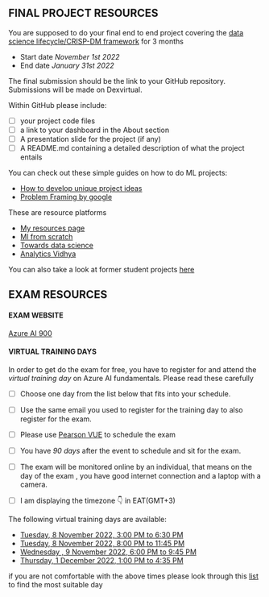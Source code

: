 ## FINAL PROJECT RESOURCES

You are supposed to do your final end to end project covering the [data science lifecycle/CRISP-DM framework](https://user-images.githubusercontent.com/91478331/149301815-2c4e6abc-e157-430b-8479-c7f579800c52.png) for 3 months

 * Start date  _November 1st 2022_
 * End date _January 31st 2022_

The final submission should be the link to your GitHub repository. 
Submissions will be made on Dexvirtual.

Within GitHub please include:
- [ ] your project code files
- [ ] a link to your dashboard in the About section
- [ ] A presentation slide for the project (if any)
- [ ] A README.md containing a detailed description of what the project entails

You can check out these simple guides on how to do ML projects:
* [How to develop unique project ideas](https://towardsdatascience.com/5-steps-to-develop-unique-data-science-project-ideas-6c2b3a0014b)
* [Problem Framing by google](https://developers.google.com/machine-learning/problem-framing)

These are resource platforms
* [My resources page](https://github.com/wanjiru517/Resources)
* [Ml from scratch](https://mlfromscratch.com/tag/machine-learning/)
* [Towards data science](https://towardsdatascience.com/)
* [Analytics Vidhya](https://www.analyticsvidhya.com/)


You can also take a look at former student projects [here](https://github.com/Joy879/ADS_REV_code/blob/main/035%20Lesson%20Final%20%20Project%20%26%20Deployment/Final%20Project%20Guidelines%20Notes/Former%20students%20project.ipynb)

## EXAM RESOURCES

#### EXAM WEBSITE
[Azure AI 900](https://docs.microsoft.com/en-us/certifications/exams/ai-900)

#### VIRTUAL TRAINING DAYS
In order to get do the exam for free, you have to register for and attend the _virtual training day_ on Azure AI fundamentals. Please read these carefully

- [ ] Choose one day from the list below that fits into your schedule.
- [ ] Use the same email you used to register for the training day to also register for the exam.
- [ ] Please use [Pearson VUE](https://go.microsoft.com/fwlink/?linkid=2187546) to schedule the exam
- [ ] You have _90 days_ after the event to schedule and sit for the exam.
- [ ] The exam will be monitored online by an individual, that means on the day of the exam , you have good internet connection and a laptop with a camera.
- [ ] I am displaying the timezone 👇 in EAT(GMT+3)


The following virtual training days are available:

* [Tuesday, 8 November 2022, 3:00 PM to 6:30 PM](https://mktoevents.com/Microsoft+Event/360813/157-GQE-382?source=mvtd)
* [Tuesday, 8 November 2022, 8:00 PM to 11:45 PM](https://mktoevents.com/Microsoft+Event/361600/157-GQE-382?source=mvtd)
* [Wednesday , 9 November 2022, 6:00 PM to 9:45 PM](https://mktoevents.com/Microsoft+Event/362706/157-GQE-382)
* [Thursday, 1 December 2022, 1:00 PM to 4:35 PM](https://mktoevents.com/Microsoft+Event/364660/157-GQE-382?source=mvtd)



if you are not comfortable with the above times please look through this [list](https://mvtd.events.microsoft.com/Azure?azureevent=Microsoft%20Azure%20Virtual%20Training%20Day:%20AI%20Fundamentals) to find the most suitable day
